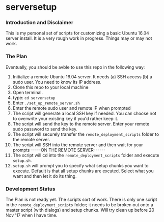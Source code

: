 # serversetup

### Introduction and Disclaimer
This is my personal set of scripts for customizing a basic Ubuntu 16.04 server install. It is a very rough work in progress. Things may or may not work.

### The Plan
Eventually, you should be avble to use this repo in the following way:

1) Initialize a remote Ubuntu 16.04 server. It needs (a) SSH access (b) a sudo user. You need to know its IP address.
2) Clone this repo to your local machine
3) Open terminal.
4) type: `cd serversetup`
5) Enter `./set_up_remote_server.sh`
4) Enter the remote sudo user and remote IP when prompted
5) The script will generate a local SSH key if needed. You can choose not to overwrite your existing key if you'd rather keep it.
6) The script will send the key to the remote server. Enter your remote sudo password to send the key.
7) The script will securely transfer the `remote_deployment_scripts` folder to the remote server.
8) The script will SSH into the remote server and then wait for your prompts
-----ON THE REMOTE SERVER------
9) The script will cd into the `remote_deployment_scripts` folder and execute `setup.sh`.
10) `setup.sh` will prompt you to specify what setup chunks you want to execute. Default is that all setup chunks are excuted. Select what you want and then let it do its thing.

### Development Status
The Plan is not ready yet. The scripts sort of work. There is only one script in the `remote_deployment_scripts` folder; it needs to be broken out onto a master script (with dialogs) and setup chunks. Will try clean up before 20 Nov '17 when I have time.

